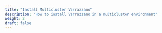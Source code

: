 ```yaml
---
title: "Install Multicluster Verrazzano"
description: "How to install Verrazzano in a multicluster environment"
weight: 2
draft: false
---
```

